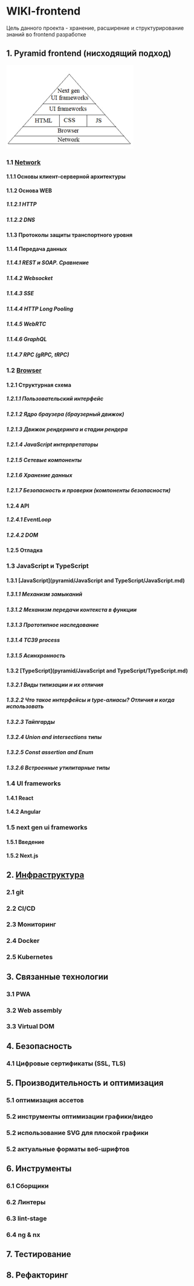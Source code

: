# WIKI-frontend
Цель данного проекта - хранение, расширение и структурирование знаний во frontend разработке

## 1. Pyramid frontend (нисходящий подход)
![img_1.png](img_1.png)
### 1.1 [Network](pyramid/network/network.md)
#### 1.1.1 Основы клиент-серверной архитектуры
#### 1.1.2 Основа WEB
##### 1.1.2.1 HTTP
##### 1.1.2.2 DNS
#### 1.1.3 Протоколы защиты транспортного уровня
#### 1.1.4 Передача данных
##### 1.1.4.1 REST и SOAP. Сравнение
##### 1.1.4.2 Websocket
##### 1.1.4.3 SSE
##### 1.1.4.4 HTTP Long Pooling
##### 1.1.4.5 WebRTC
##### 1.1.4.6 GraphQL
##### 1.1.4.7 RPC (gRPC, tRPC)

### 1.2 [Browser](pyramid/browser/browser.md)
#### 1.2.1 Структурная схема
##### 1.2.1.1 Пользовательский интерфейс
##### 1.2.1.2 Ядро браузера (браузерный движок)
##### 1.2.1.3 Движок рендеринга и стадии рендера
##### 1.2.1.4 JavaScript интерпретаторы
##### 1.2.1.5 Сетевые компоненты
##### 1.2.1.6 Хранение данных
##### 1.2.1.7 Безопасность и проверки (компоненты безопасности)
#### 1.2.4 API
##### 1.2.4.1 EventLoop
##### 1.2.4.2 DOM
#### 1.2.5 Отладка

### 1.3 JavaScript и TypeScript
#### 1.3.1 [JavaScript](pyramid/JavaScript and TypeScript/JavaScript.md)
##### 1.3.1.1 Механизм замыканий
##### 1.3.1.2 Механизм передачи контекста в функции 
##### 1.3.1.3 Прототипное наследование
##### 1.3.1.4 TC39 process
##### 1.3.1.5 Асинхронность
#### 1.3.2 [TypeScript](pyramid/JavaScript and TypeScript/TypeScript.md)
##### 1.3.2.1 Виды типизации и их отличия
##### 1.3.2.2 Что такое интерфейсы и type-алиасы? Отличия и когда использовать
##### 1.3.2.3 Тайпгарды
##### 1.3.2.4 Union and intersections типы
##### 1.3.2.5 Const assertion and Enum
##### 1.3.2.6 Встроенные утилитарные типы

### 1.4 UI frameworks
#### 1.4.1 React
#### 1.4.2 Angular

### 1.5 next gen ui frameworks
#### 1.5.1 Введение
#### 1.5.2 Next.js

## 2. [Инфраструктура](infrastructure/infrastructure.md)
### 2.1 git 
### 2.2 CI/CD 
### 2.3 Мониторинг
### 2.4 Docker
### 2.5 Kubernetes

## 3. Связанные технологии
### 3.1 PWA
### 3.2 Web assembly
### 3.3 Virtual DOM

## 4. Безопасность
### 4.1 Цифровые сертификаты (SSL, TLS)

## 5. Производительность и оптимизация
### 5.1 оптимизация ассетов
### 5.2 инструменты оптимизации графики/видео
### 5.2 использование SVG для плоской графики
### 5.2 актуальные форматы веб-шрифтов

## 6. Инструменты
### 6.1 Сборщики
### 6.2 Линтеры
### 6.3 lint-stage
### 6.4 ng & nx

## 7. Тестирование

## 8. Рефакторинг